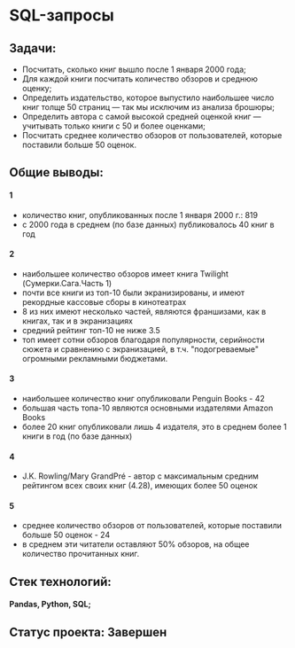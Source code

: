 # SQL-запросы
## Задачи:
- Посчитать, сколько книг вышло после 1 января 2000 года;
- Для каждой книги посчитать количество обзоров и среднюю оценку;
- Определить издательство, которое выпустило наибольшее число книг толще 50 страниц — так мы исключим из анализа брошюры;
- Определить автора с самой высокой средней оценкой книг — учитывать только книги с 50 и более оценками;
- Посчитать среднее количество обзоров от пользователей, которые поставили больше 50 оценок.

## Общие выводы:
#### 1
- количество книг, опубликованных после 1 января 2000 г.: 819
- с 2000 года в среднем (по базе данных) публиковалось 40 книг в год

#### 2
- наибольшее количество обзоров имеет книга Twilight (Сумерки.Сага.Часть 1)
- почти все книги из топ-10 были экранизированы, и имеют рекордные кассовые сборы в кинотеатрах
- 8 из них имеют несколько частей, являются франшизами, как в книгах, так и в экранизациях
- средний рейтинг топ-10 не ниже 3.5
- топ имеет сотни обзоров благодаря популярности, серийности сюжета и сравнению с экранизацией, в т.ч. "подогреваемые" огромными рекламными бюджетами.

#### 3
- наибольшее количество книг опубликовали Penguin Books - 42
- большая часть топа-10 являются основными издателями Amazon Books
- более 20 книг опубликовали лишь 4 издателя, это в среднем более 1 книги в год (по базе данных)

#### 4
- J.K. Rowling/Mary GrandPré - автор с максимальным средним рейтингом всех своих книг (4.28), имеющих более 50 оценок

#### 5
- среднее количество обзоров от пользователей, которые поставили больше 50 оценок - 24
- в среднем эти читатели оставляют 50% обзоров, на общее количество прочитанных книг.

## Стек технологий: 
#### Pandas, Python, SQL;

## Статус проекта: Завершен
